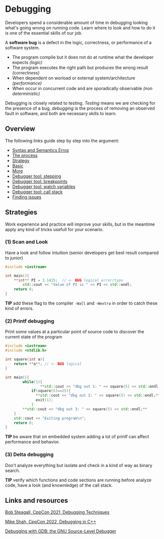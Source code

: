 # Debugging

Developers spend a considerable amount of time in debugging looking what's going wrong on running code. Learn where to look and how to do it is one of the essential skills of our job.

A **software bug** is a defect in the logic, correctness, or performance of a software system.

+ The program compile but it does not do at runtime what the developer expects *(logic)*
+ The program executes the right path but produces the wrong result *(correctness)*
+ When dependent on worload or external system/architecture *(performance)*
+ When occur in concurrent code and are sporadically observable *(non deterministic)*

Debugging is closely related to testing. *Testing* means we are checking for the presence of a bug, *debugging* is the process of removing an observed fault in software, and both are necessary skills to learn.

## Overview

The following links guide step by step into the argument:

+ [Syntax and Semantics Erros](https://www.learncpp.com/cpp-tutorial/syntax-and-semantic-errors/)
+ [The process](https://www.learncpp.com/cpp-tutorial/the-debugging-process/)
+ [Strategy](https://www.learncpp.com/cpp-tutorial/a-strategy-for-debugging/)
+ [Basic](https://www.learncpp.com/cpp-tutorial/basic-debugging-tactics/)
+ [More](https://www.learncpp.com/cpp-tutorial/more-debugging-tactics/)
+ [Debugger tool: stepping](https://www.learncpp.com/cpp-tutorial/using-an-integrated-debugger-stepping/)
+ [Debugger tool: breakpoints](https://www.learncpp.com/cpp-tutorial/using-an-integrated-debugger-running-and-breakpoints/)
+ [Debugger tool: watch variables](https://www.learncpp.com/cpp-tutorial/using-an-integrated-debugger-watching-variables/)
+ [Debugger tool: call stack](https://www.learncpp.com/cpp-tutorial/using-an-integrated-debugger-the-call-stack/)
+ [Finding issues](https://www.learncpp.com/cpp-tutorial/finding-issues-before-they-become-problems/)

## Strategies

Work experience and practice will improve your skills, but in the meantime apply any kind of tricks usefull for your scenario.

### (1) Scan and Look

Have a look and follow intuition (senior developers get best result compared to junior)

```cpp
#include <iostream>

int main(){
    **int** PI = 3.1415;  // <- BUG logical error/typo
		std::cout << "Value of PI is " << PI << std::endl;
    return 0;
}
```

**TIP** add these flag to the compiler `-Wall` and `-Wextra` in order to catch these kind of errors.

### (2) Printf debugging

Print some values at a particular point of source code to discover the current state of the program

```cpp
#include <iostream>
#include <stdlib.h>

int square(int a){
    return **a**; // <- BUG logical
}

int main(){
		while(1){
				**std::cout << "dbg out 1: " << square(5) << std::endl;**
		    if(square(5)==25){
	          **std::cout << "dbg out 2: " << square(5) << std::endl;**
	          exit(1);
		    }
        **std::cout << "dbg out 3: " << square(5) << std::endl;**
    }
    std::cout << "Exiting program\n";
    return 0;
}
```

**TIP** be aware that on embedded system adding a lot of printf can affect performance and behavior.

### (3) Delta debugging

Don't analyze everything but isolate and check in a kind of way as binary search.

**TIP** verify which functions and code sections are running before analyze code, have a look (and knownledge) of the call stack.

## Links and resources

[Bob Steagall, CppCon 2021, Debugging Techniques](https://youtu.be/M7fV-eQwxrY)

[Mike Shah, CppCon 2022, Debugging in C++](https://youtu.be/YzIBwqWC6EM)

[Debugging with GDB: the GNU Source-Level Debugger](https://sourceware.org/gdb/current/onlinedocs/gdb.html/)
